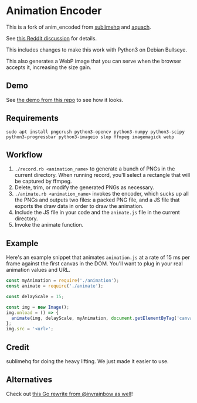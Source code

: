 # Animation Encoder

This is a fork of anim_encoded from [sublimehq](https://github.com/sublimehq/anim_encoder) and [aquach](https://github.com/aquach/anim_encoder).

See [this Reddit discussion](https://www.reddit.com/r/web_design/comments/3gw1i9/finally_mobile_friendly_nongif_animations/) for details.

This includes changes to make this work with Python3 on Debian Bullseye.

This also generates a WebP image that you can serve when the browser accepts it, increasing the size gain.

## Demo

See [the demo from this repo](https://bohwaz.github.io/anim_encoder/demo_test.html) to see how it looks.

## Requirements

`sudo apt install pngcrush python3-opencv python3-numpy python3-scipy python3-progressbar python3-imageio slop ffmpeg imagemagick webp`

## Workflow

1. `./record.rb <animation_name>` to generate a bunch of PNGs in the current directory. When running record, you'll select a rectangle that will be captured by ffmpeg.
2. Delete, trim, or modify the generated PNGs as necessary.
3. `./animate.rb <animation_name>` invokes the encoder, which sucks up all the PNGs and outputs two files: a packed PNG file, and a JS file that exports the draw data in order to draw the animation.
4. Include the JS file in your code and the `animate.js` file in the current directory.
5. Invoke the animate function.

## Example
Here's an example snippet that animates `animation.js` at a rate of 15 ms per frame against the first canvas in the DOM. You'll want to plug in your real animation values and URL.

```javascript
const myAnimation = require('./animation');
const animate = require('./animate');

const delayScale = 15;

const img = new Image();
img.onload = () => {
  animate(img, delayScale, myAnimation, document.getElementByTag('canvas')[0]);
};
img.src = '<url>';
```

## Credit

sublimehq for doing the heavy lifting. We just made it easier to use.

## Alternatives

Check out [this Go rewrite from @invrainbow as well](https://github.com/invrainbow/cpcast)!